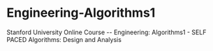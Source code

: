 # Engineering-Algorithms1
Stanford University Online Course -- Engineering: Algorithms1 - SELF PACED Algorithms: Design and Analysis
